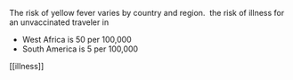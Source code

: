 The risk of yellow fever varies by country and region. 
the risk of illness for an unvaccinated traveler in
- West Africa is 50 per 100,000
- South America is 5 per 100,000

[[illness]]

